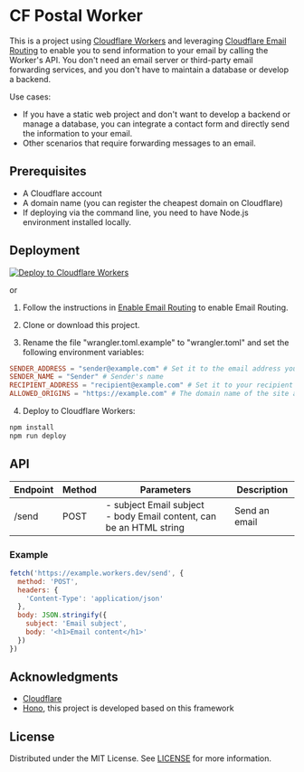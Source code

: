 # CF Postal Worker

This is a project using [Cloudflare Workers](https://workers.cloudflare.com/) and leveraging [Cloudflare Email Routing](https://developers.cloudflare.com/email-routing/) to enable you to send information to your email by calling the Worker's API. You don't need an email server or third-party email forwarding services, and you don't have to maintain a database or develop a backend.

Use cases:
- If you have a static web project and don't want to develop a backend or manage a database, you can integrate a contact form and directly send the information to your email.
- Other scenarios that require forwarding messages to an email.

## Prerequisites

- A Cloudflare account
- A domain name (you can register the cheapest domain on Cloudflare)
- If deploying via the command line, you need to have Node.js environment installed locally.

## Deployment

[![Deploy to Cloudflare Workers](https://deploy.workers.cloudflare.com/button)](https://deploy.workers.cloudflare.com/?url=https://github.com/YOURUSERNAME/YOURREPO)

or

1. Follow the instructions in [Enable Email Routing](https://developers.cloudflare.com/email-routing/get-started/enable-email-routing/) to enable Email Routing.

2. Clone or download this project.

3. Rename the file "wrangler.toml.example" to "wrangler.toml" and set the following environment variables:
```toml
SENDER_ADDRESS = "sender@example.com" # Set it to the email address you configured in Email Routing
SENDER_NAME = "Sender" # Sender's name
RECIPIENT_ADDRESS = "recipient@example.com" # Set it to your recipient email address
ALLOWED_ORIGINS = "https://example.com" # The domain name of the site allowed to call the API, multiple domain names are separated by commas, "*" means all domain names are allowed.
```

4. Deploy to Cloudflare Workers:
```bash
npm install
npm run deploy
```

## API

| Endpoint  | Method | Parameters         | Description               |
|-----------|--------|--------------------|---------------------------|
| /send     | POST   | - subject Email subject<br>- body Email content, can be an HTML string | Send an email |

### Example

```js
fetch('https://example.workers.dev/send', {
  method: 'POST',
  headers: {
    'Content-Type': 'application/json'
  },
  body: JSON.stringify({
    subject: 'Email subject',
    body: '<h1>Email content</h1>'
  })
})
```

## Acknowledgments

- [Cloudflare](https://www.cloudflare.com/)
- [Hono](https://hono.dev/), this project is developed based on this framework

## License

Distributed under the MIT License. See [LICENSE](LICENSE) for more information.
